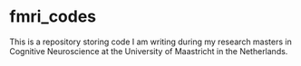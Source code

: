 # fmri_codes
This is a repository storing code I am writing during my research masters in Cognitive Neuroscience at the University of Maastricht in the Netherlands.
